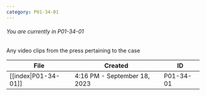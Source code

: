 ```yaml
---
category: P01-34-01
---
```

###### You are currently in P01-34-01

Any video clips from the press pertaining to the case

| File                                                                                                  | Created                      | ID        |
| ----------------------------------------------------------------------------------------------------- | ---------------------------- | --------- |
| [[index\|P01-34-01]] | 4:16 PM - September 18, 2023 | P01-34-01 |

